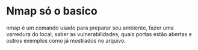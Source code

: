 # Nmap só o basico
nmap é um comando usado para preparar seu ambiente, fazer uma varredura do local, saber as vulnerabilidades, quais portas estão abertas e outros exemplos como já mostrados no arquivo.
